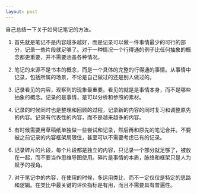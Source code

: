 ```yaml
---
layout: post
---
```


自己总结一下关于如何记笔记的方法。

1. 首先就是笔记不是内容越多越好，而是记录可以做一件事情最少的可行的部分，记录一些片段就足够了。对于一种情况一个行得通的例子比任何抽象的概念都更重要，并不需要涵盖各种情况。

2. 笔记的来源不是书本的概念，而是一个具体的完整的行得通的事情。从事情中记录，包括所属的场景，不论是自己做过的还是别人做过的。

3. 记录看见的内容，观察到的现象最重要。看见的就是是事情本身，而不是哪些抽象的概念。记录的是事情，是可以分析和参照的素材。

4. 记录的时候同时也是整理和回顾的过程，记录新的内容的同时复习和调整原先的内容。记录有代表性的内容，而不是越来越多的内容。

5. 有时候需要用草稿纸单独做一些尝试和记录，然后再和原先的笔记合并。不要被之前记录的内容框架局限住，甚至可以不需要考虑已有的记录。

6. 记录碎片的片段，每个片段都是独立的内容，只记录一个部分就足够了，被放在一起，而不要当作思维导图使用。碎片是事情的本质，脉络和框架只是人为赋予的视角。

7. 对于笔记中的内容，在使用的时候，多运用类比，而不一定仅仅是特定的思路和逻辑。在类比中最关键的评价指标是有用，而且不需要具有普遍性。